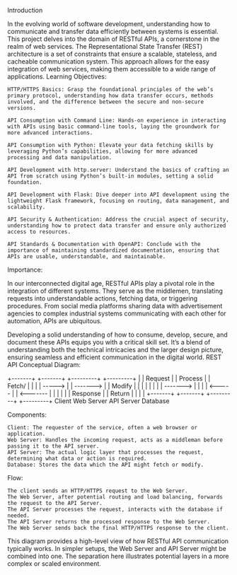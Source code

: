 
Introduction

In the evolving world of software development, understanding how to communicate and transfer data efficiently between systems is essential. This project delves into the domain of RESTful APIs, a cornerstone in the realm of web services. The Representational State Transfer (REST) architecture is a set of constraints that ensure a scalable, stateless, and cacheable communication system. This approach allows for the easy integration of web services, making them accessible to a wide range of applications.
Learning Objectives:

    HTTP/HTTPS Basics: Grasp the foundational principles of the web’s primary protocol, understanding how data transfer occurs, methods involved, and the difference between the secure and non-secure versions.

    API Consumption with Command Line: Hands-on experience in interacting with APIs using basic command-line tools, laying the groundwork for more advanced interactions.

    API Consumption with Python: Elevate your data fetching skills by leveraging Python’s capabilities, allowing for more advanced processing and data manipulation.

    API Development with http.server: Understand the basics of crafting an API from scratch using Python’s built-in modules, setting a solid foundation.

    API Development with Flask: Dive deeper into API development using the lightweight Flask framework, focusing on routing, data management, and scalability.

    API Security & Authentication: Address the crucial aspect of security, understanding how to protect data transfer and ensure only authorized access to resources.

    API Standards & Documentation with OpenAPI: Conclude with the importance of maintaining standardized documentation, ensuring that APIs are usable, understandable, and maintainable.

Importance:

In our interconnected digital age, RESTful APIs play a pivotal role in the integration of different systems. They serve as the middlemen, translating requests into understandable actions, fetching data, or triggering procedures. From social media platforms sharing data with advertisement agencies to complex industrial systems communicating with each other for automation, APIs are ubiquitous.

Developing a solid understanding of how to consume, develop, secure, and document these APIs equips you with a critical skill set. It’s a blend of understanding both the technical intricacies and the larger design picture, ensuring seamless and efficient communication in the digital world.
REST API Conceptual Diagram:

+-------+           +-------+           +---------+           +---------+
|       |  Request  |       |  Process  |         |  Fetch/   |         |
|       |   ----->  |       |  -------> |         |  Modify   |         |
|       |           |       |           |         |  -------> |         |
|       | <-----    |       | <-------  |         |           |         |
|       |  Response |       |  Return   |         |           |         |
+-------+           +-------+           +---------+           +---------+
  Client            Web Server           API Server           Database

Components:

    Client: The requester of the service, often a web browser or application.
    Web Server: Handles the incoming request, acts as a middleman before passing it to the API server.
    API Server: The actual logic layer that processes the request, determining what data or action is required.
    Database: Stores the data which the API might fetch or modify.

Flow:

    The client sends an HTTP/HTTPS request to the Web Server.
    The Web Server, after potential routing and load balancing, forwards the request to the API Server.
    The API Server processes the request, interacts with the database if needed.
    The API Server returns the processed response to the Web Server.
    The Web Server sends back the final HTTP/HTTPS response to the client.

This diagram provides a high-level view of how RESTful API communication typically works. In simpler setups, the Web Server and API Server might be combined into one. The separation here illustrates potential layers in a more complex or scaled environment.

